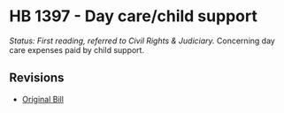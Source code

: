# HB 1397 - Day care/child support
*Status: First reading, referred to Civil Rights & Judiciary.*
Concerning day care expenses paid by child support.

## Revisions
* [Original Bill](1/)